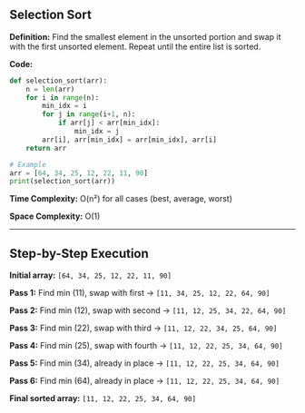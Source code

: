 ## Selection Sort

**Definition:** Find the smallest element in the unsorted portion and swap it with the first unsorted element. Repeat until the entire list is sorted.

**Code:**
```python
def selection_sort(arr):
    n = len(arr)
    for i in range(n):
        min_idx = i
        for j in range(i+1, n):
            if arr[j] < arr[min_idx]:
                min_idx = j
        arr[i], arr[min_idx] = arr[min_idx], arr[i]
    return arr

# Example
arr = [64, 34, 25, 12, 22, 11, 90]
print(selection_sort(arr))
```

**Time Complexity:** O(n²) for all cases (best, average, worst)

**Space Complexity:** O(1)

---

## Step-by-Step Execution

**Initial array:** `[64, 34, 25, 12, 22, 11, 90]`

**Pass 1:** Find min (11), swap with first → `[11, 34, 25, 12, 22, 64, 90]`

**Pass 2:** Find min (12), swap with second → `[11, 12, 25, 34, 22, 64, 90]`

**Pass 3:** Find min (22), swap with third → `[11, 12, 22, 34, 25, 64, 90]`

**Pass 4:** Find min (25), swap with fourth → `[11, 12, 22, 25, 34, 64, 90]`

**Pass 5:** Find min (34), already in place → `[11, 12, 22, 25, 34, 64, 90]`

**Pass 6:** Find min (64), already in place → `[11, 12, 22, 25, 34, 64, 90]`

**Final sorted array:** `[11, 12, 22, 25, 34, 64, 90]`